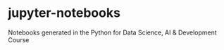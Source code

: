 # jupyter-notebooks
Notebooks generated in the Python for Data Science, AI &amp; Development Course
